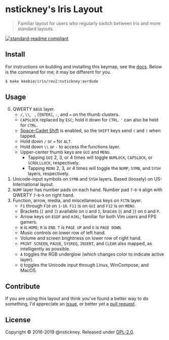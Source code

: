 # nstickney's Iris Layout
 
 > Familiar layout for users who regularly switch between Iris and more standard layouts.

[![standard-readme compliant](https://img.shields.io/badge/readme%20style-standard-brightgreen.svg)](https://github.com/RichardLitt/standard-readme)

## Install

For instructions on building and installing this keymap, see the [docs](https://docs.qmk.fm/#/getting_started_make_guide). Below is the command for me; it may be different for you.

```sh
$ make keebio/iris/rev2:nstickney:avrdude
```

## Usage

0. QWERTY `BASE` layer.
	* `/`, `\\`, ` `, `[ENTER]`, `-`, and `=` on the thumb clusters.
	* `CAPSLOCK` replaced by `ESC`; hold it down for `CTRL`. `'` can also be held for `CTRL`.
	* [Space-Cadet Shift](/docs/docs/feature_space_cadet_shift.md) is enabled, so the `SHIFT` keys send `(` and `)` when tapped.
	* Hold down `/` or `=` for `ALT`.
	* Hold down `\\` or `-` to access the functions layer.
	* Upper-center thumb keys are `GUI` and `MENU`.
		* Tapping `GUI` 2, 3, or 4 times will toggle `NUMLOCK`, `CAPSLOCK`, or `SCROLLLOCK`, respectively.
		* Tapping `MENU` 2, 3, or 4 times will toggle the `NUMP`, `SYMB`, and `SYSH` layers, respectively.
0. Unicode-input symbols on `SYMB` and `SYSH` layers. Based (loosely) on US-International layout.
0. `NUMP` layer has number pads on each hand. Number pad `7`-`8`-`9` align with QWERTY `7`-`8`-`9` on right hand.
0. Function, arrow, media, and miscellaneous keys on `FCTN` layer.
	* `F1` through `F10` on `1`-`10`. `F11` is on `GUI` and `F12` is on `MENU`.
	* Brackets (`[` and `]`) available on `U` and `I`; braces (`{` and `}`) on `O` and `P`.
	* Arrow keys on `ESDF` and `HJKL`; familiar for both Vim users and FPS gamers.
	* `W` is `HOME`; `R` is `END`. `T` is `PAGE UP` and `G` is `PAGE DOWN`.
	* Music controls on lower row of left hand.
	* Volume and screen brightness on lower row of right hand.
	* `PRINT SCREEN`, `PAUSE`, `SYSREQ`, `INSERT`, and `CLEAR` also mapped, as intelligently as possible.
	* `A` toggles the RGB underglow (which changes color to indicate active layer).
	* `Q` toggles the Unicode input through Linux, WinCompose, and MacOS.

## Contribute

If you are using this layout and think you've found a better way to do something, I'd appreciate an [issue](https://github.com/nstickney/qmk_firmware/issues), or better yet a [pull request](https://github.com/nstickney/qmk_firmware/pulls).


## License

Copyright &copy; 2016-2019 @nstickney. Released under [GPL-2.0](/LICENSE).
